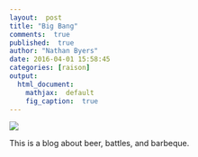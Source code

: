 ```yaml
---
layout:  post
title: "Big Bang"
comments:  true
published:  true
author: "Nathan Byers"
date: 2016-04-01 15:58:45
categories: [raison]
output:
  html_document:
    mathjax:  default
    fig_caption:  true
---
```


![](https://visitmontgomery.com/wp-content/uploads/2015/07/Flight.jpg)

This is a blog about beer, battles, and barbeque.
